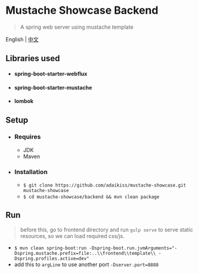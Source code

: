 # Mustache Showcase Backend

> A spring web server using mustache template

English | [中文](/adaikiss/mustache-showcase/blob/master/backend/README.zh-cn.md)

## Libraries used

* #### spring-boot-starter-webflux

* #### spring-boot-starter-mustache

* #### lombok

## Setup

* ### Requires
    * JDK
    * Maven

* ### Installation
    * `$ git clone https://github.com/adaikiss/mustache-showcase.git mustache-showcase`
    * `$ cd mustache-showcase/backend && mvn clean package`

## Run
> before this, go to frontend directory and run `gulp serve` to serve static resources, so we can load required css/js.
- `$ mvn clean spring-boot:run -Dspring-boot.run.jvmArguments="-Dspring.mustache.prefix=file:..\\frontend\\template\\ -Dspring.profiles.active=dev"`
- add this to `argLine` to use another port `-Dserver.port=8888`

